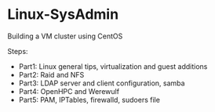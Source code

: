 # Linux-SysAdmin
Building a VM cluster using CentOS

Steps:
- Part1: Linux general tips, virtualization and guest additions
- Part2: Raid and NFS
- Part3: LDAP server and client configuration, samba
- Part4: OpenHPC and Werewulf
- Part5: PAM, IPTables, firewalld, sudoers file 
